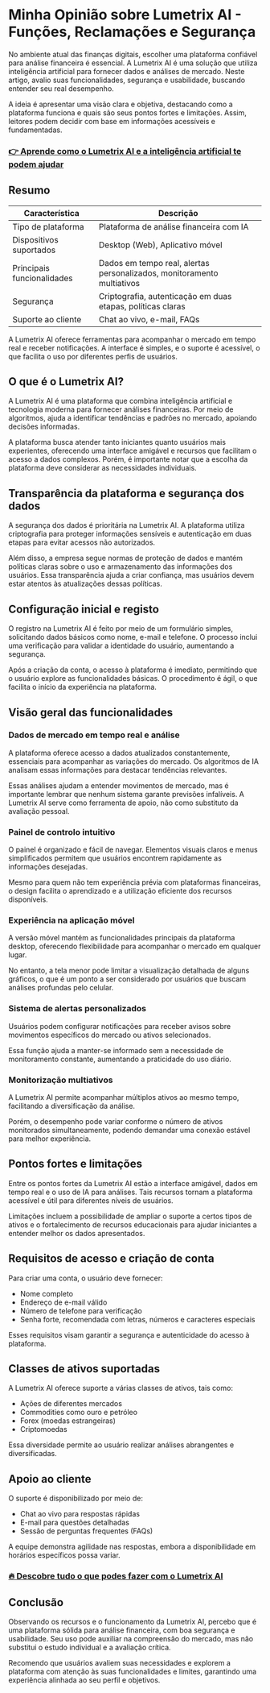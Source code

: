 # Minha Opinião sobre Lumetrix AI  - Funções, Reclamações e Segurança
 

No ambiente atual das finanças digitais, escolher uma plataforma confiável para análise financeira é essencial. A Lumetrix AI é uma solução que utiliza inteligência artificial para fornecer dados e análises de mercado. Neste artigo, avalio suas funcionalidades, segurança e usabilidade, buscando entender seu real desempenho.

A ideia é apresentar uma visão clara e objetiva, destacando como a plataforma funciona e quais são seus pontos fortes e limitações. Assim, leitores podem decidir com base em informações acessíveis e fundamentadas.

### [👉 Aprende como o Lumetrix AI e a inteligência artificial te podem ajudar](https://tinyurl.com/2bj77voc)
## Resumo

| Característica              | Descrição                                                                                     |
|----------------------------|-----------------------------------------------------------------------------------------------|
| Tipo de plataforma          | Plataforma de análise financeira com IA                                                      |
| Dispositivos suportados     | Desktop (Web), Aplicativo móvel                                                              |
| Principais funcionalidades | Dados em tempo real, alertas personalizados, monitoramento multiativos                        |
| Segurança                  | Criptografia, autenticação em duas etapas, políticas claras                                  |
| Suporte ao cliente          | Chat ao vivo, e-mail, FAQs                                                                   |

A Lumetrix AI oferece ferramentas para acompanhar o mercado em tempo real e receber notificações. A interface é simples, e o suporte é acessível, o que facilita o uso por diferentes perfis de usuários.

## O que é o Lumetrix AI?

A Lumetrix AI é uma plataforma que combina inteligência artificial e tecnologia moderna para fornecer análises financeiras. Por meio de algoritmos, ajuda a identificar tendências e padrões no mercado, apoiando decisões informadas.

A plataforma busca atender tanto iniciantes quanto usuários mais experientes, oferecendo uma interface amigável e recursos que facilitam o acesso a dados complexos. Porém, é importante notar que a escolha da plataforma deve considerar as necessidades individuais.

## Transparência da plataforma e segurança dos dados

A segurança dos dados é prioritária na Lumetrix AI. A plataforma utiliza criptografia para proteger informações sensíveis e autenticação em duas etapas para evitar acessos não autorizados.

Além disso, a empresa segue normas de proteção de dados e mantém políticas claras sobre o uso e armazenamento das informações dos usuários. Essa transparência ajuda a criar confiança, mas usuários devem estar atentos às atualizações dessas políticas.

## Configuração inicial e registo

O registro na Lumetrix AI é feito por meio de um formulário simples, solicitando dados básicos como nome, e-mail e telefone. O processo inclui uma verificação para validar a identidade do usuário, aumentando a segurança.

Após a criação da conta, o acesso à plataforma é imediato, permitindo que o usuário explore as funcionalidades básicas. O procedimento é ágil, o que facilita o início da experiência na plataforma.

## Visão geral das funcionalidades  

### Dados de mercado em tempo real e análise

A plataforma oferece acesso a dados atualizados constantemente, essenciais para acompanhar as variações do mercado. Os algoritmos de IA analisam essas informações para destacar tendências relevantes.

Essas análises ajudam a entender movimentos de mercado, mas é importante lembrar que nenhum sistema garante previsões infalíveis. A Lumetrix AI serve como ferramenta de apoio, não como substituto da avaliação pessoal.

### Painel de controlo intuitivo

O painel é organizado e fácil de navegar. Elementos visuais claros e menus simplificados permitem que usuários encontrem rapidamente as informações desejadas.

Mesmo para quem não tem experiência prévia com plataformas financeiras, o design facilita o aprendizado e a utilização eficiente dos recursos disponíveis.

### Experiência na aplicação móvel

A versão móvel mantém as funcionalidades principais da plataforma desktop, oferecendo flexibilidade para acompanhar o mercado em qualquer lugar.

No entanto, a tela menor pode limitar a visualização detalhada de alguns gráficos, o que é um ponto a ser considerado por usuários que buscam análises profundas pelo celular.

### Sistema de alertas personalizados

Usuários podem configurar notificações para receber avisos sobre movimentos específicos do mercado ou ativos selecionados.

Essa função ajuda a manter-se informado sem a necessidade de monitoramento constante, aumentando a praticidade do uso diário.

### Monitorização multiativos

A Lumetrix AI permite acompanhar múltiplos ativos ao mesmo tempo, facilitando a diversificação da análise.

Porém, o desempenho pode variar conforme o número de ativos monitorados simultaneamente, podendo demandar uma conexão estável para melhor experiência.

## Pontos fortes e limitações

Entre os pontos fortes da Lumetrix AI estão a interface amigável, dados em tempo real e o uso de IA para análises. Tais recursos tornam a plataforma acessível e útil para diferentes níveis de usuários.

Limitações incluem a possibilidade de ampliar o suporte a certos tipos de ativos e o fortalecimento de recursos educacionais para ajudar iniciantes a entender melhor os dados apresentados.

## Requisitos de acesso e criação de conta

Para criar uma conta, o usuário deve fornecer:

- Nome completo  
- Endereço de e-mail válido  
- Número de telefone para verificação  
- Senha forte, recomendada com letras, números e caracteres especiais  

Esses requisitos visam garantir a segurança e autenticidade do acesso à plataforma.

## Classes de ativos suportadas

A Lumetrix AI oferece suporte a várias classes de ativos, tais como:

- Ações de diferentes mercados  
- Commodities como ouro e petróleo  
- Forex (moedas estrangeiras)  
- Criptomoedas  

Essa diversidade permite ao usuário realizar análises abrangentes e diversificadas.

## Apoio ao cliente

O suporte é disponibilizado por meio de:

- Chat ao vivo para respostas rápidas  
- E-mail para questões detalhadas  
- Sessão de perguntas frequentes (FAQs)  

A equipe demonstra agilidade nas respostas, embora a disponibilidade em horários específicos possa variar.

### [🔥 Descobre tudo o que podes fazer com o Lumetrix AI](https://tinyurl.com/2bj77voc)
## Conclusão

Observando os recursos e o funcionamento da Lumetrix AI, percebo que é uma plataforma sólida para análise financeira, com boa segurança e usabilidade. Seu uso pode auxiliar na compreensão do mercado, mas não substitui o estudo individual e a avaliação crítica.

Recomendo que usuários avaliem suas necessidades e explorem a plataforma com atenção às suas funcionalidades e limites, garantindo uma experiência alinhada ao seu perfil e objetivos.